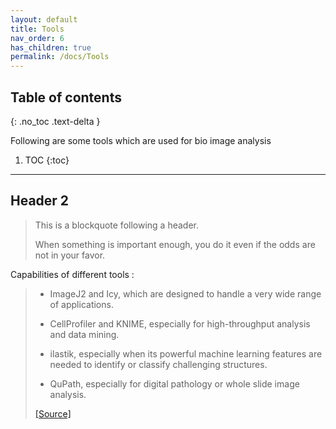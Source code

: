 ```yaml
---
layout: default
title: Tools
nav_order: 6
has_children: true
permalink: /docs/Tools
---
```


## Table of contents
{: .no_toc .text-delta }

Following are some tools which are used for bio image analysis

1. TOC
{:toc}

---

## [](#header-2)Header 2

> This is a blockquote following a header.
>
> When something is important enough, you do it even if the odds are not in your favor.

Capabilities of different tools :

> * ImageJ2 and Icy, which are designed to handle a very wide range of applications.
>
> * CellProfiler and KNIME, especially for high-throughput analysis and data mining.
>
> * ilastik, especially when its powerful machine learning features are needed to identify or classify challenging structures.
>
> * QuPath, especially for digital pathology or whole slide image analysis.
>
> [[Source]](https://petebankhead.gitbooks.io/imagej-intro/content/)

